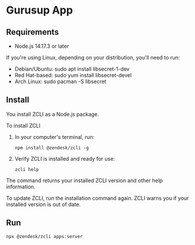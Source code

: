 # Gurusup App


## Requirements 

* Node.js 14.17.3 or later

If you're using Linux, depending on your distribution, you'll need to run:

* Debian/Ubuntu: sudo apt install libsecret-1-dev
* Red Hat-based: sudo yum install libsecret-devel
* Arch Linux: sudo pacman -S libsecret

## Install

You install ZCLI as a Node.js package.

To install ZCLI

1. In your computer's terminal, run:
    ```
    npm install @zendesk/zcli -g
    ```
2. Verify ZCLI is installed and ready for use:
    ```
    zcli help
    ```

The command returns your installed ZCLI version and other help information.

To update ZCLI, run the installation command again. ZCLI warns you if your installed version is out of date.


## Run 
```
npx @zendesk/zcli apps:server
```
